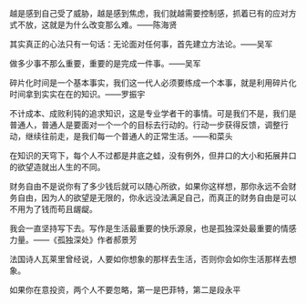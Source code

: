 



越是感到自己受了威胁，越是感到焦虑，我们就越需要控制感，抓着已有的应对方式不放，这就是为什么改变那么难。——陈海贤

其实真正的心法只有一句话：无论面对任何事，首先建立方法论。——吴军

做多少事不那么重要，重要的是完成一件事。——吴军

碎片化时间是一个基本事实，我们这一代人必须要练成一个本事，就是利用碎片化时间拿到实实在在的知识。——罗振宇

不计成本、成败利钝的追求知识，这是专业学者干的事情。可是我们不是，我们是普通人，普通人是要面对一个一个的目标去行动的。行动一步获得反馈，调整行动，继续往前走，是我们每一个普通人的正常生活。——和菜头

在知识的天穹下，每个人不过都是井底之蛙，没有例外，但井口的大小和拓展井口的欲望造就出人生的不同。

财务自由不是说你有了多少钱后就可以随心所欲，如果你这样想，那你永远不会财务自由，因为人的欲望是无限的，你永远没法满足自己，而真正的财务自由是可以不用为了钱而苟且龌龊。

我会一直坚持写下去。写作是生活最重要的快乐源泉，也是孤独深处最重要的情感力量。——《孤独深处》作者郝景芳

法国诗人瓦莱里曾经说，人要如你想象的那样去生活，否则你会如你生活那样去想象。

如果你在意投资，两个人不要忽略，第一是巴菲特，第二是段永平